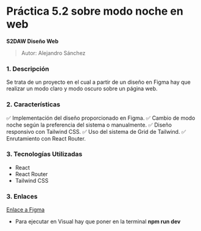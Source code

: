 # Práctica 5.2 sobre modo noche en web

 **S2DAW Diseño Web**
 > Autor: Alejandro Sánchez 

### 1. Descripción

Se trata de un proyecto en el cual a partir de un diseño en Figma hay que realizar un modo claro y modo oscuro sobre un página web.

### 2. Características
✅ Implementación del diseño proporcionado en Figma.
✅ Cambio de modo noche según la preferencia del sistema o manualmente.
✅ Diseño responsivo con Tailwind CSS.
✅ Uso del sistema de Grid de Tailwind.
✅ Enrutamiento con React Router.

### 3. Tecnologías Utilizadas
- React
- React Router
- Tailwind CSS

### 3. Enlaces
[Enlace a Figma](https://www.figma.com/design/10u17bqBRQfO8PJ0mFsHGJ/Dark-Mode-(Copy)?node-id=0-18&t=uOJLjqMWb2sho7BC-1)
- Para ejecutar en Visual hay que poner en la terminal **npm run dev**
